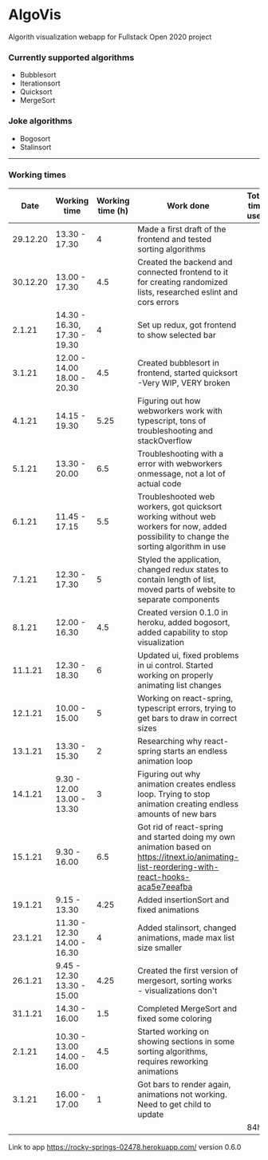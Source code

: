 # AlgoVis

Algorith visualization webapp for Fullstack Open 2020 project

### Currently supported algorithms

- Bubblesort
- Iterationsort
- Quicksort
- MergeSort

### Joke algorithms
- Bogosort
- Stalinsort

___

### Working times

| Date | Working time | Working time (h) | Work done | Total time used |
|------|--------------|------------------|-----------|-----------------|
| 29.12.20 | 13.30 - 17.30 | 4 | Made a first draft of the frontend and tested sorting algorithms | | 
| 30.12.20 | 13.00 - 17.30 | 4.5 | Created the backend and connected frontend to it for creating randomized lists, researched eslint and cors errors | | 
| 2.1.21 | 14.30 - 16.30, 17.30 - 19.30 | 4 | Set up redux, got frontend to show selected bar  | |
| 3.1.21 | 12.00 - 14.00 18.00 - 20.30 | 4.5 | Created bubblesort in frontend, started quicksort -Very WIP, VERY broken | |
| 4.1.21 | 14.15 - 19.30 | 5.25 | Figuring out how webworkers work with typescript, tons of troubleshooting and stackOverflow | |
| 5.1.21 | 13.30 - 20.00 | 6.5 | Troubleshooting with a error with webworkers onmessage, not a lot of actual code | |
| 6.1.21 | 11.45 - 17.15| 5.5 | Troubleshooted web workers, got quicksort working without web workers for now, added possibility to change the sorting algorithm in use |  |
| 7.1.21 | 12.30 - 17.30 | 5 | Styled the application, changed redux states to contain length of list, moved parts of website to separate components |  |
| 8.1.21 | 12.00 - 16.30 | 4.5 | Created version 0.1.0 in heroku, added bogosort, added capability to stop visualization | |
| 11.1.21 | 12.30 - 18.30| 6 | Updated ui, fixed problems in ui control. Started working on properly animating list changes |  |
| 12.1.21 | 10.00 - 15.00| 5 | Working on react-spring, typescript errors, trying to get bars to draw in correct sizes |  |
| 13.1.21 | 13.30 - 15.30 | 2 | Researching why react-spring starts an endless animation loop | |
| 14.1.21 | 9.30 - 12.00 13.00 - 13.30 | 3 | Figuring out why animation creates endless loop. Trying to stop animation creating endless amounts of new bars |  |
| 15.1.21 | 9.30 - 16.00 | 6.5 | Got rid of react-spring and started doing my own animation based on <https://itnext.io/animating-list-reordering-with-react-hooks-aca5e7eeafba> | |
| 19.1.21 | 9.15 - 13.30 | 4.25 | Added insertionSort and fixed animations | |
| 23.1.21 | 11.30 - 12.30 14.00 - 16.30| 4 | Added stalinsort, changed animations, made max list size smaller | |
| 26.1.21 | 9.45 - 12.30 13.30 - 15.00 | 4.25 | Created the first version of mergesort, sorting works - visualizations don't | |
| 31.1.21 | 14.30 - 16.00 | 1.5 | Completed MergeSort and fixed some coloring | |
| 2.1.21 | 10.30 - 13.00 14.00 - 16.00 | 4.5 | Started working on showing sections in some sorting algorithms, requires reworking animations | |
| 3.1.21 | 16.00 - 17.00 | 1 | Got bars to render again, animations not working. Need to get child to update | |
|        |         |  |                                                                               | 84h |

Link to app <https://rocky-springs-02478.herokuapp.com/> version 0.6.0
